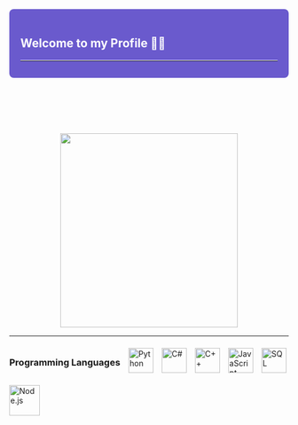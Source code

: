 <!-- Contenedor de bienvenida -->

<div style="background-color: #6a5acd; color: #ffffff; padding: 20px; border-radius: 8px; margin-bottom: 100px;">
  <h2>Welcome to my Profile 👩‍💻 </h2>
  <hr style="border-top: 1px solid #ffffff; margin-top: 10px; margin-bottom: 10px;">
</div>

<p align="center">
  <img src="https://media.giphy.com/media/l7zabeVIt16efVp6wg/giphy.gif" width="320" height="350">
  <hr style="border-top: 1px solid #ffffff; margin-top: 10px; margin-bottom: 10px;">
</p>

<!-- Lista de lenguajes de programación -->
<!--#### Programming Languages-->

<div style="display: flex; flex-wrap: wrap; gap: 15px; align-items: center;">
  <h3>Programming Languages </h3>
  <img src="https://img.icons8.com/color/48/000000/python.png" alt="Python" width="45"/>
  <img src="https://img.icons8.com/color/48/000000/c-sharp-logo.png" alt="C#" width="45"/>
  <img src="https://img.icons8.com/color/48/000000/c-plus-plus-logo.png" alt="C++" width="45"/>
  <img src="https://img.icons8.com/color/48/000000/javascript.png" alt="JavaScript" width="45"/>
  <img src="https://img.icons8.com/color/48/000000/sql.png" alt="SQL" width="45"/>
  <img src="https://img.icons8.com/color/48/000000/nodejs.png" alt="Node.js" width="55"/>
</div>
